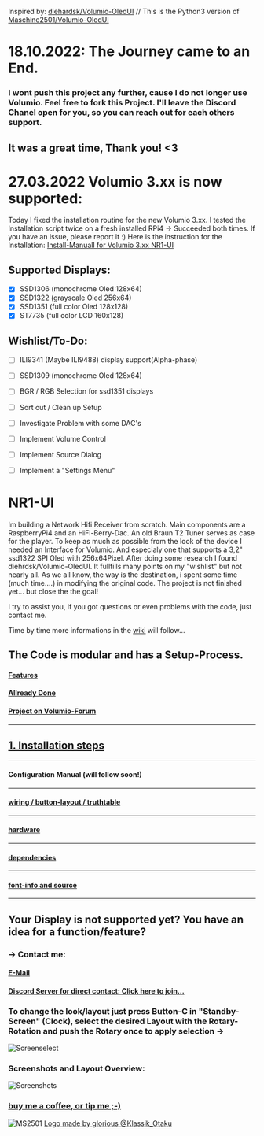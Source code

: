 Inspired by: [diehardsk/Volumio-OledUI](https://github.com/diehardsk/Volumio-OledUI) // 
This is the Python3 version of [Maschine2501/Volumio-OledUI](https://github.com/Maschine2501/Volumio-OledUI/)

# 18.10.2022: The Journey came to an End.
### I wont push this project any further, cause I do not longer use Volumio. Feel free to fork this Project. I'll leave the Discord Chanel open for you, so you can reach out for each others support.

## It was a great time, Thank you! <3

# 27.03.2022 Volumio 3.xx is now supported:
Today I fixed the installation routine for the new Volumio 3.xx.
I tested the Installation script twice on a fresh installed RPi4 -> Succeeded both times.
If you have an issue, please report it :)
Here is the instruction for the Installation: [Install-Manuall for Volumio 3.xx NR1-UI](https://github.com/Maschine2501/NR1-UI/wiki/Volumio-Buster-Installation)

## Supported Displays:
- [x] SSD1306 (monochrome Oled 128x64)
- [x] SSD1322 (grayscale Oled 256x64)
- [x] SSD1351  (full color Oled 128x128)
- [x] ST7735 (full color LCD 160x128)

## Wishlist/To-Do:
- [ ] ILI9341 (Maybe ILI9488) display support(Alpha-phase)

- [ ] SSD1309 (monochrome Oled 128x64)
- [ ] BGR / RGB Selection for ssd1351 displays
- [ ] Sort out / Clean up Setup
- [ ] Investigate Problem with some DAC's
- [ ] Implement Volume Control
- [ ] Implement Source Dialog
- [ ] Implement a "Settings Menu"



# NR1-UI
Im building a Network Hifi Receiver from scratch. Main components are a RaspberryPi4 and an HiFi-Berry-Dac. An old Braun T2 Tuner serves as case for the player.
To keep as much as possible from the look of the device I needed an Interface for Volumio. And especialy one that supports a 3,2" ssd1322 SPI Oled with 256x64Pixel.
After doing some research I found diehrdsk/Volumio-OledUI. It fullfills many points on my "wishlist" but not nearly all.
As we all know, the way is the destination, i spent some time (much time....) in modifying the original code.
The project is not finished yet... but close the the goal!

I try to assist you, if you got questions or even problems with the code, just contact me. 

Time by time more informations in the [wiki](https://github.com/Maschine2501/NR1-UI/wiki) will follow...

## The Code is modular and has a Setup-Process.

#### [Features](https://github.com/Maschine2501/NR1-UI/wiki/Features)


#### [Allready Done](https://github.com/Maschine2501/NR1-UI/wiki/Allready-Done)


#### [Project on Volumio-Forum](https://community.volumio.org/t/oled-user-inteface-for-volumio-with-rotary-and-4-buttons-modular-highly-configurable-supports-ssd1306-and-ssd1322/40378?u=maschine2501)

---

## [1. Installation steps](https://github.com/Maschine2501/NR1-UI/wiki/Volumio-Buster-Installation)
---

#### Configuration Manual (will follow soon!)
---

#### [wiring / button-layout / truthtable](https://github.com/Maschine2501/NR1-UI/wiki/wiring-and-button-truth-table)
---

#### [hardware](https://github.com/Maschine2501/NR1-UI/wiki/hardware)
---

#### [dependencies](https://github.com/Maschine2501/NR1-UI/wiki/dependencies)
---

#### [font-info and source](https://github.com/Maschine2501/NR1-UI/wiki/font-information-(source))
---

## Your Display is not supported yet? You have an idea for a function/feature?
### -> Contact me:
#### [E-Mail](mailto:Maschine2501@gmx.de?subject=[GitHub]%20Source%20Han%20Sans)
#### [Discord Server for direct contact: Click here to join...](https://discord.gg/GJ4ED3F)


### To change the look/layout just press Button-C in "Standby-Screen" (Clock), select the desired Layout with the Rotary-Rotation and push the Rotary once to apply selection -> 
![Screenselect](https://github.com/Maschine2501/NR1-UI/blob/master/wiki/screenshots/ssd1322Screenselect.png)

### Screenshots and Layout Overview:
![Screenshots](https://github.com/Maschine2501/NR1-UI/blob/master/wiki/screenshots/Screenshots.png)

### [buy me a coffee, or tip me ;-)](https://paypal.me/maschine2501)

![MS2501](https://github.com/Maschine2501/NR1-UI/blob/master/wiki/MadeByGloria.jpg)
[Logo made by glorious @Klassik_Otaku](http://www.instagram.com/klassik_otaku)

